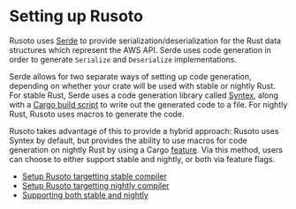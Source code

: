 # Setting up Rusoto

Rusoto uses [Serde][serde] to provide serialization/deserialization for the Rust
data structures which represent the AWS API. Serde uses code generation in order
to generate `Serialize` and `Deserialize` implementations.

Serde allows for two separate ways of setting up code generation, depending on
whether your crate will be used with stable or nightly Rust. For stable Rust,
Serde uses a code generation library called [Syntex][syntex], along with a
[Cargo build script][cargo-build-script] to write out the generated code to a
file. For nightly Rust, Rusoto uses macros to generate the code.

Rusoto takes advantage of this to provide a hybrid approach: Rusoto uses Syntex
by default, but provides the ability to use macros for code generation on
nightly Rust by using a Cargo [feature][cargo-feature]. Via this method, users
can choose to either support stable and nightly, or both via feature flags.

* [Setup Rusoto targetting stable compiler][setup-stable]
* [Setup Rusoto targetting nightly compiler][setup-nightly]
* [Supporting both stable and nightly][setup-hybrid]

[cargo-build-script]: http://doc.crates.io/build-script.html
[cargo-feature]: http://doc.crates.io/manifest.html#the-features-section
[serde]: https://github.com/serde-rs/serde
[setup-hybrid]: /setup-hybrid.html
[setup-nightly]: /setup-nightly.html
[setup-stable]: /setup-stable.html
[syntex]: https://serde.rs/technical-details.html#syntex
